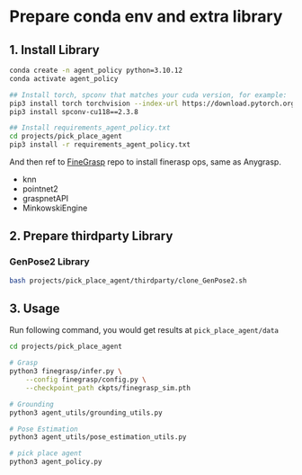# Prepare conda env and extra library

## 1. Install Library
```bash
conda create -n agent_policy python=3.10.12
conda activate agent_policy

## Install torch, spconv that matches your cuda version, for example:
pip3 install torch torchvision --index-url https://download.pytorch.org/whl/cu118
pip3 install spconv-cu118==2.3.8

## Install requirements_agent_policy.txt
cd projects/pick_place_agent
pip3 install -r requirements_agent_policy.txt
```

And then ref to [FineGrasp](https://github.com/HorizonRobotics/robo_orchard_lab/tree/master/projects/finegrasp_graspnet1b) repo to install finerasp ops, same as Anygrasp.
- knn
- pointnet2
- graspnetAPI
- MinkowskiEngine


## 2. Prepare thirdparty Library
### GenPose2 Library
```bash
bash projects/pick_place_agent/thirdparty/clone_GenPose2.sh
```

## 3. Usage
Run following command, you would get results at `pick_place_agent/data`
```bash
cd projects/pick_place_agent

# Grasp
python3 finegrasp/infer.py \
    --config finegrasp/config.py \
    --checkpoint_path ckpts/finegrasp_sim.pth

# Grounding
python3 agent_utils/grounding_utils.py

# Pose Estimation
python3 agent_utils/pose_estimation_utils.py

# pick place agent
python3 agent_policy.py
```